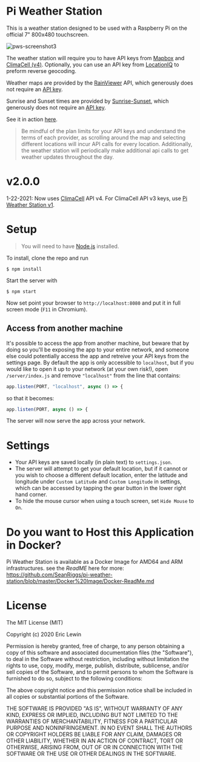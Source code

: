 
# Pi Weather Station

This is a weather station designed to be used with a Raspberry Pi on the official 7" 800x480 touchscreen.

![pws-screenshot3](https://user-images.githubusercontent.com/15202038/91359998-4625bb80-e7bb-11ea-937e-c87eede41f35.JPG)

The weather station will require you to have API keys from [Mapbox](https://www.mapbox.com/) and [ClimaCell (v4)](https://www.climacell.co/). Optionally, you can use an API key from [LocationIQ](https://locationiq.com/) to preform reverse geocoding.

Weather maps are provided by the [RainViewer](https://www.rainviewer.com/) API, which generously does not require an [API key](https://www.rainviewer.com/api.html).

Sunrise and Sunset times are provided by [Sunrise-Sunset](https://sunrise-sunset.org/), which generously does not require an [API key](https://sunrise-sunset.org/api).

See it in action [here](https://www.youtube.com/watch?v=dvM6cyqYSw8).

> Be mindful of the plan limits for your API keys and understand the terms of each provider, as scrolling around the map and selecting different locations will incur API calls for every location. Additionally, the weather station will periodically make additional api calls to get weather updates throughout the day.

# v2.0.0

1-22-2021: Now uses [ClimaCell](https://www.climacell.co/) API v4. For ClimaCell API v3 keys, use [Pi Weather Station v1](https://github.com/elewin/pi-weather-station/releases/tag/v1.0).

# Setup

> You will need to have [Node.js](https://nodejs.org/) installed.

To install, clone the repo and run

    $ npm install

Start the server with

    $ npm start

Now set point your browser to `http://localhost:8080` and put it in full screen mode (`F11` in Chromium).

## Access from another machine

It's possible to access the app from another machine, but beware that by doing so you'll be exposing the app to your entire network, and someone else could potentially access the app and retreive your API keys from the settings page. By default the app is only accessible to `localhost`, but if you would like to open it up to your network (at your own risk!), open `/server/index.js` and remove `"localhost"` from the line that contains:

```js
app.listen(PORT, "localhost", async () => {
```

so that it becomes:

```js
app.listen(PORT, async () => {
```

The server will now serve the app across your network.

# Settings

- Your API keys are saved locally (in plain text) to `settings.json`.
- The server will attempt to get your default location, but if it cannot or you wish to choose a different default location, enter the latitude and longitude under `Custom Latitude` and `Custom Longitude` in settings, which can be accessed by tapping the gear button in the lower right hand corner.
- To hide the mouse cursor when using a touch screen, set `Hide Mouse` to `On`.

# Do you want to Host this Application in Docker?

Pi Weather Station is available as a Docker Image for AMD64 and ARM infrastructures. see the *ReadME* here for more: https://github.com/SeanRiggs/pi-weather-station/blob/master/Docker%20Image/Docker-ReadMe.md

# License

The MIT License (MIT)

Copyright (c) 2020 Eric Lewin

Permission is hereby granted, free of charge, to any person obtaining a copy of this software and associated documentation files (the "Software"), to deal in the Software without restriction, including without limitation the rights to use, copy, modify, merge, publish, distribute, sublicense, and/or sell copies of the Software, and to permit persons to whom the Software is furnished to do so, subject to the following conditions:

The above copyright notice and this permission notice shall be included in all copies or substantial portions of the Software.

THE SOFTWARE IS PROVIDED "AS IS", WITHOUT WARRANTY OF ANY KIND, EXPRESS OR IMPLIED, INCLUDING BUT NOT LIMITED TO THE WARRANTIES OF MERCHANTABILITY, FITNESS FOR A PARTICULAR PURPOSE AND NONINFRINGEMENT. IN NO EVENT SHALL THE AUTHORS OR COPYRIGHT HOLDERS BE LIABLE FOR ANY CLAIM, DAMAGES OR OTHER LIABILITY, WHETHER IN AN ACTION OF CONTRACT, TORT OR OTHERWISE, ARISING FROM, OUT OF OR IN CONNECTION WITH THE SOFTWARE OR THE USE OR OTHER DEALINGS IN THE SOFTWARE.
